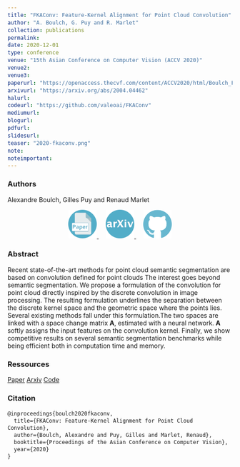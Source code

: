 ```yaml
---
title: "FKAConv: Feature-Kernel Alignment for Point Cloud Convolution"
author: "A. Boulch, G. Puy and R. Marlet"
collection: publications
permalink:
date: 2020-12-01
type: conference
venue: "15th Asian Conference on Computer Vision (ACCV 2020)"
venue2: 
venue3:
paperurl: "https://openaccess.thecvf.com/content/ACCV2020/html/Boulch_FKAConv_Feature-Kernel_Alignment_for_Point_Cloud_Convolution_ACCV_2020_paper.html"
arxivurl: "https://arxiv.org/abs/2004.04462"
halurl: 
codeurl: "https://github.com/valeoai/FKAConv"
mediumurl: 
blogurl: 
pdfurl: 
slidesurl: 
teaser: "2020-fkaconv.png"
note:
noteimportant: 
---
```


### Authors
Alexandre Boulch, Gilles Puy and Renaud Marlet


<p style="text-align:center">
  <a href="https://openaccess.thecvf.com/content/ACCV2020/html/Boulch_FKAConv_Feature-Kernel_Alignment_for_Point_Cloud_Convolution_ACCV_2020_paper.html">
  <img src="/images/logo_paper.png" width="64" class="center" />
  </a>&nbsp;&nbsp;&nbsp;
  <a href="https://arxiv.org/abs/2004.04462">
    <img src="/images/logo_arxiv.png" width="64" class="center" />
  </a>&nbsp;&nbsp;&nbsp;
  <a href="https://github.com/valeoai/FKAConv">
    <img src="/images/logo_github.png" width="64" class="center"/>
  </a>
</p>


### Abstract

Recent state-of-the-art methods for point cloud semantic segmentation are based on convolution defined for point clouds The interest goes beyond semantic segmentation. We propose a formulation of the convolution for point cloud directly inspired by the discrete convolution in image processing. The resulting formulation underlines the separation between the discrete kernel space and the geometric space where the points lies. Several existing methods fall under this formulation.The two spaces are linked with a space change matrix $\mathbf{A}$, estimated with a neural network. $\mathbf{A}$ softly assigns the input features on the convolution kernel. Finally, we show competitive results on several semantic segmentation benchmarks while being efficient both in computation time and memory.

### Ressources

[Paper](https://openaccess.thecvf.com/content/ACCV2020/html/Boulch_FKAConv_Feature-Kernel_Alignment_for_Point_Cloud_Convolution_ACCV_2020_paper.html)
[Arxiv](https://arxiv.org/abs/2004.04462)
[Code](https://github.com/valeoai/FKAConv)

### Citation

```
@inproceedings{boulch2020fkaconv,
  title={FKAConv: Feature-Kernel Alignment for Point Cloud Convolution},
  author={Boulch, Alexandre and Puy, Gilles and Marlet, Renaud},
  booktitle={Proceedings of the Asian Conference on Computer Vision},
  year={2020}
}
```
